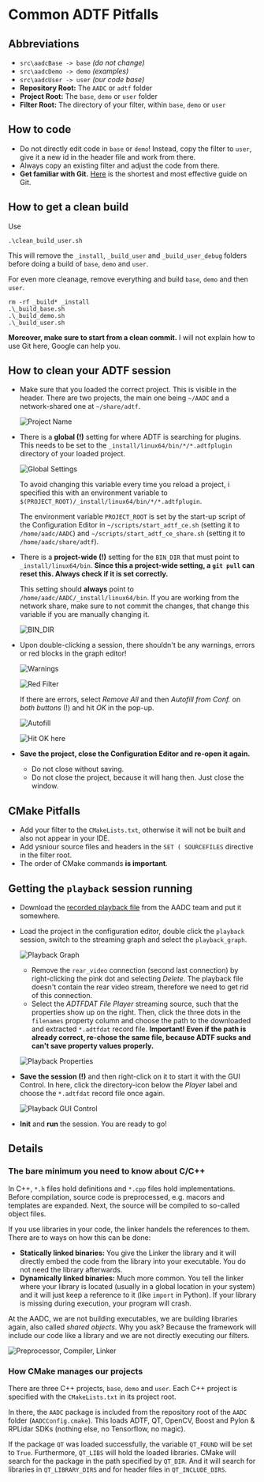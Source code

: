 # Common ADTF Pitfalls

## Abbreviations

- `src\aadcBase -> base` *(do not change)*
- `src\aadcDemo -> demo` *(examples)*
- `src\aadcUser -> user` *(our code base)*
- **Repository Root:** The `AADC` or `adtf` folder
- **Project Root:** The `base`, `demo` or `user` folder
- **Filter Root:** The directory of your filter, within `base`, `demo` or `user`

## How to code

- Do not directly edit code in `base` or `demo`! Instead, copy the filter to `user`, give it a new id in the header file and work from there.
- Always copy an existing filter and adjust the code from there.
- **Get familiar with Git.** [Here](http://rogerdudler.github.io/git-guide/) is the shortest and most effective guide on Git.

## How to get a clean build

Use

    .\clean_build_user.sh

This will remove the `_install`, `_build_user` and `_build_user_debug` folders before doing a build of `base`, `demo` and `user`.

For even more cleanage, remove everything and build `base`, `demo` and then `user`.

    rm -rf _build* _install
    .\_build_base.sh
    .\_build_demo.sh
    .\_build_user.sh

**Moreover, make sure to start from a clean commit.** I will not explain how to use Git here, Google can help you.

## How to clean your ADTF session

- Make sure that you loaded the correct project. This is visible in the header. There are two projects, the main one being `~/AADC` and a network-shared one at `~/share/adtf`.

    ![Project Name](project_name.png)

- There is a **global (!)** setting for where ADTF is searching for plugins. This needs to be set to the `_install/linux64/bin/*/*.adtfplugin` directory of your loaded project.

    ![Global Settings](settings.png)

    To avoid changing this variable every time you reload a project, i specified this with an environment variable to `$(PROJECT_ROOT)/_install/linux64/bin/*/*.adtfplugin`.

    The environment variable `PROJECT_ROOT` is set by the start-up script of the Configuration Editor in `~/scripts/start_adtf_ce.sh` (setting it to `/home/aadc/AADC`) and `~/scripts/start_adtf_ce_share.sh` (setting it to `/home/aadc/share/adtf`).

- There is a **project-wide (!)** setting for the `BIN_DIR` that must point to `_install/linux64/bin`. **Since this a project-wide setting, a `git pull` can reset this. Always check if it is set correctly.**

    This setting should **always** point to `/home/aadc/AADC/_install/linux64/bin`. If you are working from the network share, make sure to not commit the changes, that change this variable if you are manually changing it.

    ![BIN_DIR](bin_dir.png)

- Upon double-clicking a session, there shouldn't be any warnings, errors or red blocks in the graph editor!

    ![Warnings](plugin_warnings.png)

    ![Red Filter](red_filter.png)

    If there are errors, select *Remove All* and then *Autofill from Conf.* on _both buttons_ (!) and hit *OK* in the pop-up.

    ![Autofill](autofill.png)

    ![Hit OK here](error_ok.png)

- **Save the project, close the Configuration Editor and re-open it again.**
    - Do not close without saving.
    - Do not close the project, because it will hang then. Just close the window.

## CMake Pitfalls

- Add your filter to the `CMakeLists.txt`, otherwise it will not be built and also not appear in your IDE.
- Add ysniour source files and headers in the `SET ( SOURCEFILES` directive in the filter root.
- The order of CMake commands **is important**.

## Getting the `playback` session running

- Download the [recorded playback file](https://drive.google.com/file/d/1u-Q3-PNzzWi9EFRohAAP1TBIGv9XkkuE/view?usp=sharing) from the AADC team and put it somewhere.
- Load the project in the configuration editor, double click the `playback` session, switch to the streaming graph and select the `playback_graph`.

    ![Playback Graph](playback_graph.png)

    - Remove the `rear_video` connection (second last connection) by right-clicking the pink dot and selecting _Delete_. The playback file doesn't contain the rear video stream, therefore we need to get rid of this connection.
    - Select the _ADTFDAT File Player_ streaming source, such that the properties show up on the right. Then, click the three dots in the `filenames` property column and choose the path to the downloaded and extracted `*.adtfdat` record file. **Important! Even if the path is already correct, re-chose the same file, because ADTF sucks and can't save property values properly.**

    ![Playback Properties](playback_properties.png)

- **Save the session (!)** and then right-click on it to start it with the GUI Control. In here, click the directory-icon below the _Player_ label and choose the `*.adtfdat` record file once again.

    ![Playback GUI Control](playback_gui_control.png)

- **Init** and **run** the session. You are ready to go!

## Details

### The bare minimum you need to know about C/C++

In C++, `*.h` files hold definitions and `*.cpp` files hold implementations. Before compilation, source code is preprocessed, e.g. macors and templates are expanded. Next, the source will be compiled to so-called object files.

If you use libraries in your code, the linker handels the references to them. There are to ways on how this can be done:

- **Statically linked binaries:** You give the Linker the library and it will directly embed the code from the library into your executable. You do not need the library afterwards. 
- **Dynamically linked binaries:** Much more common. You tell the linker where your library is located (usually in a global location in your system) and it will just keep a reference to it (like `import` in Python). If your library is missing during execution, your program will crash.

At the AADC, we are not building executables, we are building libraries again, also called *shared objects*. Why you ask? Because the framework will include our code like a library and we are not directly executing our filters.

![Preprocessor, Compiler, Linker](preprocessor_compiler_linker.jpg)

### How CMake manages our projects

There are three C++ projects, `base`, `demo` and `user`. Each C++ project is specified with the `CMakeLists.txt` in its project root.

In there, the `AADC` package is included from the repository root of the `AADC` folder (`AADCConfig.cmake`). This loads ADTF, QT, OpenCV, Boost and Pylon & RPLidar SDKs (nothing else, no Tensorflow, no magic).

If the package `QT` was loaded successfully, the variable `QT_FOUND` will be set to `True`. Furthermore, `QT_LIBS` will hold the loaded libraries. CMake will search for the package in the path specified by `QT_DIR`. And it will search for libraries in `QT_LIBRARY_DIRS` and for header files in `QT_INCLUDE_DIRS`.
